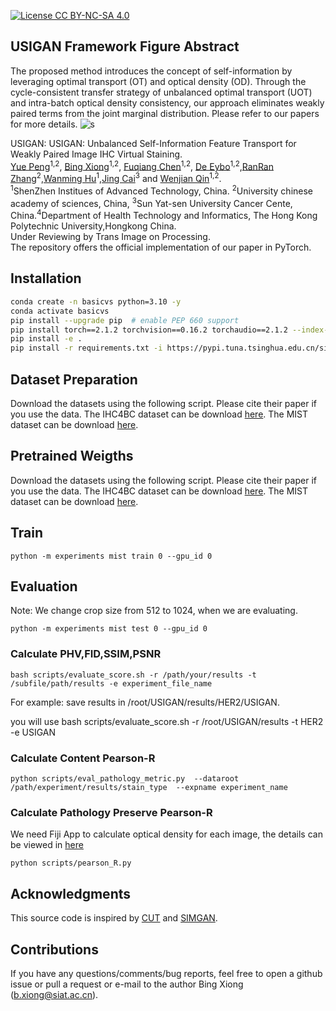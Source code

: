 
[![License CC BY-NC-SA 4.0](https://img.shields.io/badge/license-CC4.0-blue.svg)](https://github.com/Ha0Tang/AttentionGAN/blob/master/LICENSE.md)


## USIGAN Framework Figure Abstract
The proposed  method introduces the concept of self-information by leveraging optimal transport (OT) and optical density (OD). Through the cycle-consistent transfer strategy of unbalanced optimal transport (UOT) and intra-batch optical density consistency, our approach eliminates weakly paired terms from the joint marginal distribution. Please refer to our papers for more details.
![s](assert/FigureAbstract.png)

USIGAN: USIGAN: Unbalanced Self-Information Feature Transport for Weakly Paired  Image IHC Virtual Staining.<br>
[Yue Peng](http://disi.unitn.it/~hao.tang/)<sup>1,2</sup>, [Bing Xiong](https://scholar.google.com/citations?user=4CQKG8oAAAAJ&hl=en)<sup>1,2</sup>, [Fuqiang Chen](http://www.robots.ox.ac.uk/~danxu/)<sup>1,2</sup>, [De Eybo](https://scholar.google.com/citations?user=kPxa2w0AAAAJ&hl=en)<sup>1,2</sup>,[RanRan Zhang](http://disi.unitn.it/~sebe/)<sup>2</sup>,[Wanming Hu](http://disi.unitn.it/~sebe/)<sup>1</sup>,[Jing Cai](http://disi.unitn.it/~sebe/)<sup>3</sup> and [Wenjian Qin](http://disi.unitn.it/~sebe/)<sup>1,2</sup>. <br> 
<sup>1</sup>ShenZhen
Institues of Advanced Technology, China.
<sup>2</sup>University chinese academy of sciences, China, <sup>3</sup>Sun Yat-sen University Cancer Cente, China.<sup>4</sup>Department of Health Technology and Informatics, The Hong
Kong Polytechnic University,Hongkong China.<br>
Under Reviewing by Trans Image on Processing. <br>
The repository offers the official implementation of our paper in PyTorch.


## Installation

```bash
conda create -n basicvs python=3.10 -y
conda activate basicvs
pip install --upgrade pip  # enable PEP 660 support
pip install torch==2.1.2 torchvision==0.16.2 torchaudio==2.1.2 --index-url https://download.pytorch.org/whl/cu118
pip install -e .
pip install -r requirements.txt -i https://pypi.tuna.tsinghua.edu.cn/simple
```

## Dataset Preparation
Download the datasets using the following script. Please cite their paper if you use the data. 
The IHC4BC dataset can be download [here](https://ihc4bc.github.io/). The MIST dataset can be download [here](https://link.springer.com/chapter/10.1007/978-3-031-43987-2_61).

## Pretrained Weigths
Download the datasets using the following script. Please cite their paper if you use the data. 
The IHC4BC dataset can be download [here](https://pan.baidu.com/s/17kGl5vxDYclS3NgjLva5VQ?pwd=tip0). The MIST dataset can be download [here]( https://pan.baidu.com/s/1Lpdsq2oCqvutCvm0iWSrKg?pwd=tip0 ).

## Train

```
python -m experiments mist train 0 --gpu_id 0
```

## Evaluation

Note: We change crop size from 512 to 1024, when we are evaluating.
```
python -m experiments mist test 0 --gpu_id 0
```

### Calculate PHV,FID,SSIM,PSNR
```
bash scripts/evaluate_score.sh -r /path/your/results -t /subfile/path/results -e experiment_file_name
```
For example: save results in /root/USIGAN/results/HER2/USIGAN.

you will use bash scripts/evaluate_score.sh -r /root/USIGAN/results -t HER2 -e USIGAN 

### Calculate Content Pearson-R

```
python scripts/eval_pathology_metric.py  --dataroot /path/experiment/results/stain_type  --expname experiment_name
```
### Calculate Pathology Preserve Pearson-R

We need Fiji App to calculate optical density for each image, the details can be viewed in [here](./assert/MetricREADME.md)

```
python scripts/pearson_R.py 
```

## Acknowledgments
This source code is inspired by [CUT](https://github.com/taesungp/contrastive-unpaired-translation) and [SIMGAN](https://github.com/xianchaoguan/SIM-GAN).

## Contributions
If you have any questions/comments/bug reports, feel free to open a github issue or pull a request or e-mail to the author Bing Xiong ([b.xiong@siat.ac.cn](b.xiong@siat.ac.cn)).

